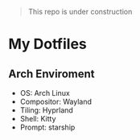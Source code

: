 
> This repo is under construction  

# My Dotfiles

## Arch Enviroment

- OS: Arch Linux
- Compositor: Wayland
- Tiling: Hyprland
- Shell: Kitty
- Prompt: starship


